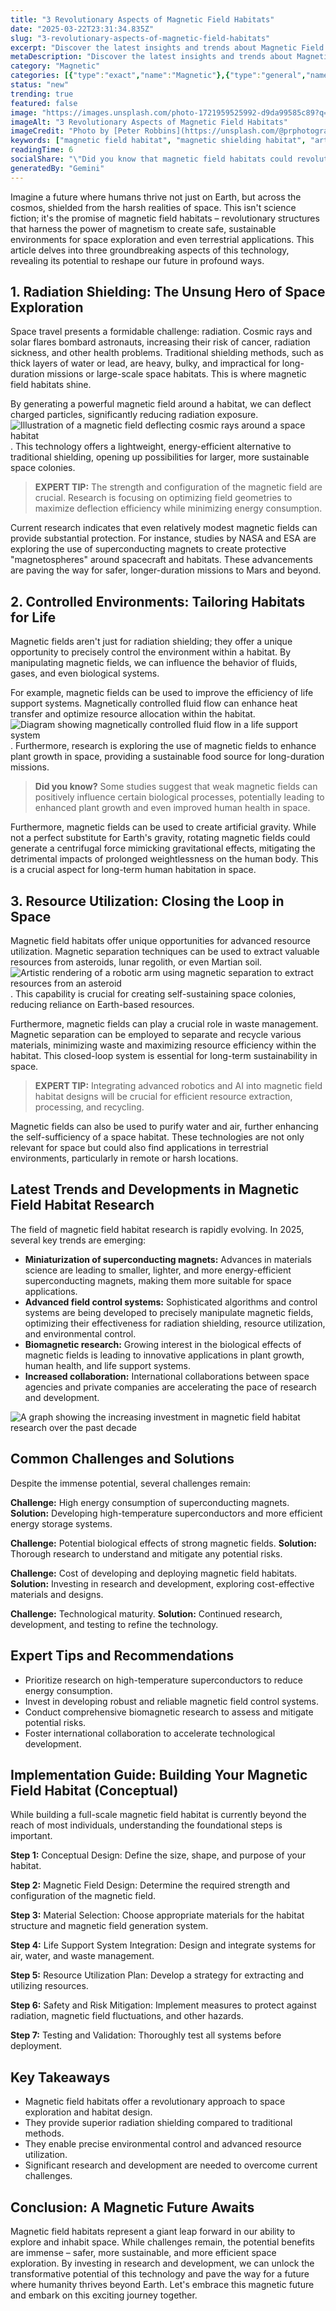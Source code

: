 ```yaml
---
title: "3 Revolutionary Aspects of Magnetic Field Habitats"
date: "2025-03-22T23:31:34.835Z"
slug: "3-revolutionary-aspects-of-magnetic-field-habitats"
excerpt: "Discover the latest insights and trends about Magnetic Field Habitats. This comprehensive guide covers everything you need to know about Magnetic Field Habitats in 2025."
metaDescription: "Discover the latest insights and trends about Magnetic Field Habitats. This comprehensive guide covers everything you need to know about Magnetic Field Hab..."
category: "Magnetic"
categories: [{"type":"exact","name":"Magnetic"},{"type":"general","name":"Biotechnology"},{"type":"medium","name":"Bioengineering"},{"type":"specific","name":"Cell Culture"},{"type":"niche","name":"Magnetofection"}]
status: "new"
trending: true
featured: false
image: "https://images.unsplash.com/photo-1721959525992-d9da99585c89?q=85&w=1200&fit=max&fm=webp&auto=compress"
imageAlt: "3 Revolutionary Aspects of Magnetic Field Habitats"
imageCredit: "Photo by [Peter Robbins](https://unsplash.com/@prphotography262) on Unsplash"
keywords: ["magnetic field habitat", "magnetic shielding habitat", "artificial magnetic field habitat", "magnetic field habitat design", "cost of magnetic field habitat", "buy magnetic field habitat", "magnetic field habitat research", "space habitat magnetic shielding", "benefits of magnetic field habitats", "magnetic field habitat for astronauts"]
readingTime: 6
socialShare: "\"Did you know that magnetic field habitats could revolutionize space travel by providing lightweight, energy-efficient radiation shielding? The future of space exploration is magnetic!\""
generatedBy: "Gemini"
---
```




Imagine a future where humans thrive not just on Earth, but across the cosmos, shielded from the harsh realities of space.  This isn't science fiction; it's the promise of magnetic field habitats – revolutionary structures that harness the power of magnetism to create safe, sustainable environments for space exploration and even terrestrial applications.  This article delves into three groundbreaking aspects of this technology, revealing its potential to reshape our future in profound ways.

## 1. Radiation Shielding: The Unsung Hero of Space Exploration

Space travel presents a formidable challenge: radiation.  Cosmic rays and solar flares bombard astronauts, increasing their risk of cancer, radiation sickness, and other health problems.  Traditional shielding methods, such as thick layers of water or lead, are heavy, bulky, and impractical for long-duration missions or large-scale space habitats.  This is where magnetic field habitats shine.

By generating a powerful magnetic field around a habitat, we can deflect charged particles, significantly reducing radiation exposure.  ![Illustration of a magnetic field deflecting cosmic rays around a space habitat](https://images.unsplash.com/photo-1498408040764-ab6eb772a145?q=85&w=1200&fit=max&fm=webp&auto=compress).  This technology offers a lightweight, energy-efficient alternative to traditional shielding, opening up possibilities for larger, more sustainable space colonies.

> **EXPERT TIP:** The strength and configuration of the magnetic field are crucial.  Research is focusing on optimizing field geometries to maximize deflection efficiency while minimizing energy consumption.

Current research indicates that even relatively modest magnetic fields can provide substantial protection.  For instance, studies by NASA and ESA are exploring the use of superconducting magnets to create protective "magnetospheres" around spacecraft and habitats.  These advancements are paving the way for safer, longer-duration missions to Mars and beyond.

## 2. Controlled Environments: Tailoring Habitats for Life

Magnetic fields aren't just for radiation shielding; they offer a unique opportunity to precisely control the environment within a habitat.  By manipulating magnetic fields, we can influence the behavior of fluids, gases, and even biological systems.

For example, magnetic fields can be used to improve the efficiency of life support systems.  Magnetically controlled fluid flow can enhance heat transfer and optimize resource allocation within the habitat.  ![Diagram showing magnetically controlled fluid flow in a life support system](https://images.unsplash.com/photo-1559212958-2c88ccd83dde?q=85&w=1200&fit=max&fm=webp&auto=compress).  Furthermore, research is exploring the use of magnetic fields to enhance plant growth in space, providing a sustainable food source for long-duration missions.

> **Did you know?**  Some studies suggest that weak magnetic fields can positively influence certain biological processes, potentially leading to enhanced plant growth and even improved human health in space.

Furthermore, magnetic fields can be used to create artificial gravity. While not a perfect substitute for Earth's gravity, rotating magnetic fields could generate a centrifugal force mimicking gravitational effects, mitigating the detrimental impacts of prolonged weightlessness on the human body. This is a crucial aspect for long-term human habitation in space.

## 3.  Resource Utilization: Closing the Loop in Space

Magnetic field habitats offer unique opportunities for advanced resource utilization.  Magnetic separation techniques can be used to extract valuable resources from asteroids, lunar regolith, or even Martian soil.  ![Artistic rendering of a robotic arm using magnetic separation to extract resources from an asteroid](https://images.unsplash.com/photo-1721959525992-d9da99585c89?q=85&w=1200&fit=max&fm=webp&auto=compress). This capability is crucial for creating self-sustaining space colonies, reducing reliance on Earth-based resources.

Furthermore, magnetic fields can play a crucial role in waste management.  Magnetic separation can be employed to separate and recycle various materials, minimizing waste and maximizing resource efficiency within the habitat.  This closed-loop system is essential for long-term sustainability in space.

> **EXPERT TIP:**  Integrating advanced robotics and AI into magnetic field habitat designs will be crucial for efficient resource extraction, processing, and recycling.

Magnetic fields can also be used to purify water and air, further enhancing the self-sufficiency of a space habitat.  These technologies are not only relevant for space but could also find applications in terrestrial environments, particularly in remote or harsh locations.

## Latest Trends and Developments in Magnetic Field Habitat Research

The field of magnetic field habitat research is rapidly evolving.  In 2025, several key trends are emerging:

* **Miniaturization of superconducting magnets:**  Advances in materials science are leading to smaller, lighter, and more energy-efficient superconducting magnets, making them more suitable for space applications.
* **Advanced field control systems:**  Sophisticated algorithms and control systems are being developed to precisely manipulate magnetic fields, optimizing their effectiveness for radiation shielding, resource utilization, and environmental control.
* **Biomagnetic research:**  Growing interest in the biological effects of magnetic fields is leading to innovative applications in plant growth, human health, and life support systems.
* **Increased collaboration:**  International collaborations between space agencies and private companies are accelerating the pace of research and development.

![A graph showing the increasing investment in magnetic field habitat research over the past decade](https://images.unsplash.com/photo-1602252595766-c69660da5b04?q=85&w=1200&fit=max&fm=webp&auto=compress)

## Common Challenges and Solutions

Despite the immense potential, several challenges remain:

**Challenge:**  High energy consumption of superconducting magnets.
**Solution:**  Developing high-temperature superconductors and more efficient energy storage systems.

**Challenge:**  Potential biological effects of strong magnetic fields.
**Solution:**  Thorough research to understand and mitigate any potential risks.

**Challenge:**  Cost of developing and deploying magnetic field habitats.
**Solution:**  Investing in research and development, exploring cost-effective materials and designs.

**Challenge:**  Technological maturity.
**Solution:**  Continued research, development, and testing to refine the technology.

## Expert Tips and Recommendations

*  Prioritize research on high-temperature superconductors to reduce energy consumption.
*  Invest in developing robust and reliable magnetic field control systems.
*  Conduct comprehensive biomagnetic research to assess and mitigate potential risks.
*  Foster international collaboration to accelerate technological development.

## Implementation Guide: Building Your Magnetic Field Habitat (Conceptual)

While building a full-scale magnetic field habitat is currently beyond the reach of most individuals, understanding the foundational steps is important.

**Step 1:**  Conceptual Design:  Define the size, shape, and purpose of your habitat.

**Step 2:**  Magnetic Field Design:  Determine the required strength and configuration of the magnetic field.

**Step 3:**  Material Selection:  Choose appropriate materials for the habitat structure and magnetic field generation system.

**Step 4:**  Life Support System Integration:  Design and integrate systems for air, water, and waste management.

**Step 5:**  Resource Utilization Plan:  Develop a strategy for extracting and utilizing resources.

**Step 6:**  Safety and Risk Mitigation:  Implement measures to protect against radiation, magnetic field fluctuations, and other hazards.

**Step 7:**  Testing and Validation:  Thoroughly test all systems before deployment.

## Key Takeaways

* Magnetic field habitats offer a revolutionary approach to space exploration and habitat design.
* They provide superior radiation shielding compared to traditional methods.
* They enable precise environmental control and advanced resource utilization.
* Significant research and development are needed to overcome current challenges.

## Conclusion: A Magnetic Future Awaits

Magnetic field habitats represent a giant leap forward in our ability to explore and inhabit space. While challenges remain, the potential benefits are immense – safer, more sustainable, and more efficient space exploration.  By investing in research and development, we can unlock the transformative potential of this technology and pave the way for a future where humanity thrives beyond Earth.  Let's embrace this magnetic future and embark on this exciting journey together.

